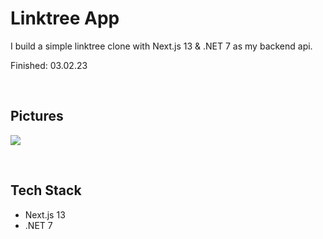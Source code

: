 # Linktree App

I build a simple linktree clone with Next.js 13 & .NET 7 as my backend api.

Finished: 03.02.23  

<br>

## Pictures

![](https://i.imgur.com/A2UnPW4.png)

<br>

## Tech Stack

 - Next.js 13
 - .NET 7
